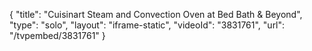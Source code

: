 {
    "title": "Cuisinart Steam and Convection Oven at Bed Bath & Beyond",
    "type": "solo",
    "layout": "iframe-static",
    "videoId": "3831761",
    "url": "\/tvpembed\/3831761"
}